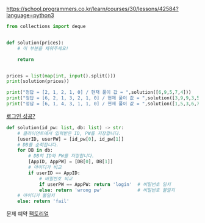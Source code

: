 https://school.programmers.co.kr/learn/courses/30/lessons/42584?language=python3

```py
from collections import deque


def solution(prices):
    # 이 부분을 채워주세요!

    return


prices = list(map(int, input().split()))
print(solution(prices))

print("정답 = [2, 1, 2, 1, 0] / 현재 풀이 값 = ",solution([6,9,5,7,4]))
print("정답 = [6, 2, 1, 3, 2, 1, 0] / 현재 풀이 값 = ",solution([3,9,9,3,5,7,2]))
print("정답 = [6, 1, 4, 3, 1, 1, 0] / 현재 풀이 값 = ",solution([1,5,3,6,7,6,5]))
```

[로그인 성공?](https://school.programmers.co.kr/learn/courses/30/lessons/120883)

```py
def solution(id_pw: list, db: list) -> str:
    # 클라이언트에서 입력받은 ID, PW를 저장합니다.
    [userID, userPW] = [id_pw[0], id_pw[1]]
    # DB를 순회합니다.
    for DB in db:
        # DB의 ID와 PW를 저장합니다.
        [AppID, AppPW] = [DB[0], DB[1]]
        # 아이디가 비교
        if userID == AppID:
            # 비밀번호 비교
            if userPW == AppPW: return 'login'  # 비밀번호 일치
            else: return 'wrong pw'             # 비밀번호 불일치
    # 아이디가 불일치
    else: return 'fail'
```

문제 예약
[팩토리얼](https://school.programmers.co.kr/learn/courses/30/lessons/120848)
